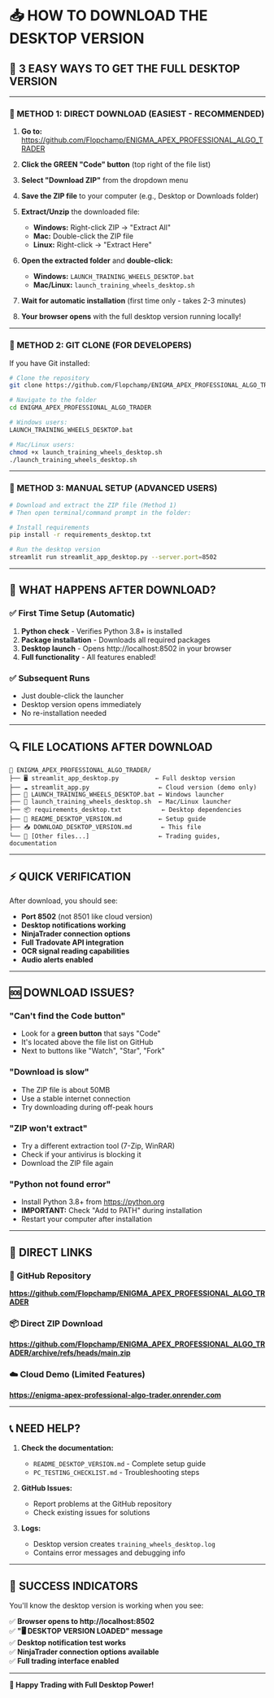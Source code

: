 # 📥 HOW TO DOWNLOAD THE DESKTOP VERSION

## 🎯 3 EASY WAYS TO GET THE FULL DESKTOP VERSION

---

### 🥇 METHOD 1: DIRECT DOWNLOAD (EASIEST - RECOMMENDED)

1. **Go to:** https://github.com/Flopchamp/ENIGMA_APEX_PROFESSIONAL_ALGO_TRADER

2. **Click the GREEN "Code" button** (top right of the file list)

3. **Select "Download ZIP"** from the dropdown menu

4. **Save the ZIP file** to your computer (e.g., Desktop or Downloads folder)

5. **Extract/Unzip** the downloaded file:
   - **Windows:** Right-click ZIP → "Extract All"
   - **Mac:** Double-click the ZIP file
   - **Linux:** Right-click → "Extract Here"

6. **Open the extracted folder** and **double-click:**
   - **Windows:** `LAUNCH_TRAINING_WHEELS_DESKTOP.bat`
   - **Mac/Linux:** `launch_training_wheels_desktop.sh`

7. **Wait for automatic installation** (first time only - takes 2-3 minutes)

8. **Your browser opens** with the full desktop version running locally!

---

### 🥈 METHOD 2: GIT CLONE (FOR DEVELOPERS)

If you have Git installed:

```bash
# Clone the repository
git clone https://github.com/Flopchamp/ENIGMA_APEX_PROFESSIONAL_ALGO_TRADER.git

# Navigate to the folder
cd ENIGMA_APEX_PROFESSIONAL_ALGO_TRADER

# Windows users:
LAUNCH_TRAINING_WHEELS_DESKTOP.bat

# Mac/Linux users:
chmod +x launch_training_wheels_desktop.sh
./launch_training_wheels_desktop.sh
```

---

### 🥉 METHOD 3: MANUAL SETUP (ADVANCED USERS)

```bash
# Download and extract the ZIP file (Method 1)
# Then open terminal/command prompt in the folder:

# Install requirements
pip install -r requirements_desktop.txt

# Run the desktop version
streamlit run streamlit_app_desktop.py --server.port=8502
```

---

## 🎯 WHAT HAPPENS AFTER DOWNLOAD?

### ✅ First Time Setup (Automatic)
1. **Python check** - Verifies Python 3.8+ is installed
2. **Package installation** - Downloads all required packages
3. **Desktop launch** - Opens http://localhost:8502 in your browser
4. **Full functionality** - All features enabled!

### ✅ Subsequent Runs
- Just double-click the launcher
- Desktop version opens immediately
- No re-installation needed

---

## 🔍 FILE LOCATIONS AFTER DOWNLOAD

```
📁 ENIGMA_APEX_PROFESSIONAL_ALGO_TRADER/
├── 🖥️ streamlit_app_desktop.py          ← Full desktop version
├── ☁️ streamlit_app.py                   ← Cloud version (demo only)
├── 🚀 LAUNCH_TRAINING_WHEELS_DESKTOP.bat ← Windows launcher
├── 🐧 launch_training_wheels_desktop.sh  ← Mac/Linux launcher
├── 📦 requirements_desktop.txt           ← Desktop dependencies
├── 📖 README_DESKTOP_VERSION.md          ← Setup guide
├── 📥 DOWNLOAD_DESKTOP_VERSION.md        ← This file
└── 📁 [Other files...]                   ← Trading guides, documentation
```

---

## ⚡ QUICK VERIFICATION

After download, you should see:
- **Port 8502** (not 8501 like cloud version)
- **Desktop notifications working** 
- **NinjaTrader connection options**
- **Full Tradovate API integration**
- **OCR signal reading capabilities**
- **Audio alerts enabled**

---

## 🆘 DOWNLOAD ISSUES?

### "Can't find the Code button"
- Look for a **green button** that says "Code" 
- It's located above the file list on GitHub
- Next to buttons like "Watch", "Star", "Fork"

### "Download is slow"
- The ZIP file is about 50MB
- Use a stable internet connection
- Try downloading during off-peak hours

### "ZIP won't extract"
- Try a different extraction tool (7-Zip, WinRAR)
- Check if your antivirus is blocking it
- Download the ZIP file again

### "Python not found error"
- Install Python 3.8+ from https://python.org
- **IMPORTANT:** Check "Add to PATH" during installation
- Restart your computer after installation

---

## 🎯 DIRECT LINKS

### 📁 GitHub Repository
**https://github.com/Flopchamp/ENIGMA_APEX_PROFESSIONAL_ALGO_TRADER**

### 📦 Direct ZIP Download
**https://github.com/Flopchamp/ENIGMA_APEX_PROFESSIONAL_ALGO_TRADER/archive/refs/heads/main.zip**

### ☁️ Cloud Demo (Limited Features)
**https://enigma-apex-professional-algo-trader.onrender.com**

---

## 📞 NEED HELP?

1. **Check the documentation:**
   - `README_DESKTOP_VERSION.md` - Complete setup guide
   - `PC_TESTING_CHECKLIST.md` - Troubleshooting steps

2. **GitHub Issues:**
   - Report problems at the GitHub repository
   - Check existing issues for solutions

3. **Logs:**
   - Desktop version creates `training_wheels_desktop.log`
   - Contains error messages and debugging info

---

## 🎉 SUCCESS INDICATORS

You'll know the desktop version is working when you see:

✅ **Browser opens to http://localhost:8502**  
✅ **"🖥️ DESKTOP VERSION LOADED" message**  
✅ **Desktop notification test works**  
✅ **NinjaTrader connection options available**  
✅ **Full trading interface enabled**  

---

**🚀 Happy Trading with Full Desktop Power!**
